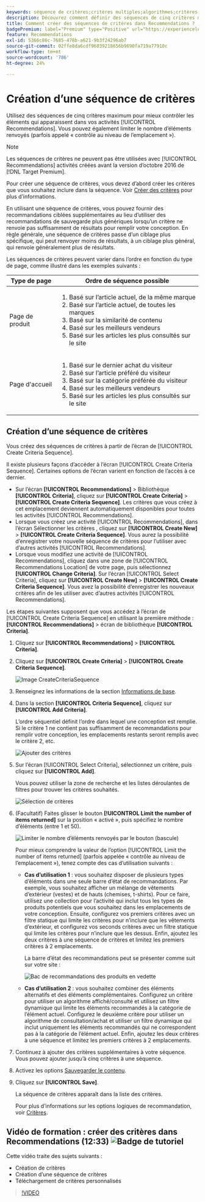 ```yaml
---
keywords: séquence de critères;critères multiples;algorithmes;critères;critères de recommandations;séquence;nombre limite d’éléments renvoyés;contrôle au niveau de l’emplacement;emplacement
description: Découvrez comment définir des séquences de cinq critères maximum afin d’exercer un meilleur contrôle sur les éléments qui apparaissent dans vos activités Adobe [!DNL Target] Recommendations.
title: Comment créer des séquences de critères dans Recommendations ?
badgePremium: label="Premium" type="Positive" url="https://experienceleague.adobe.com/docs/target/using/introduction/intro.html?lang=fr#premium newtab=true" tooltip="Voir ce qui est inclus dans Target Premium."
feature: Recommendations
exl-id: 5366c86c-7685-478b-a621-9b3f24296ab7
source-git-commit: 02ffe8da6cdf96039218656b9690fa719a77910c
workflow-type: tm+mt
source-wordcount: '786'
ht-degree: 24%

---
```


# Création d’une séquence de critères

Utilisez des séquences de cinq critères maximum pour mieux contrôler les éléments qui apparaissent dans vos activités [!UICONTROL Recommendations]. Vous pouvez également limiter le nombre d’éléments renvoyés (parfois appelé « contrôle au niveau de l’emplacement »).

>[!NOTE]
>
>Les séquences de critères ne peuvent pas être utilisées avec [!UICONTROL Recommendations] activités créées avant la version d’octobre 2016 de [!DNL Target Premium].

Pour créer une séquence de critères, vous devez d’abord créer les critères que vous souhaitez inclure dans la séquence. Voir [Créer des critères](/help/main/c-recommendations/c-algorithms/create-new-algorithm.md) pour plus d’informations.

En utilisant une séquence de critères, vous pouvez fournir des recommandations ciblées supplémentaires au lieu d’utiliser des recommandations de sauvegarde plus génériques lorsqu’un critère ne renvoie pas suffisamment de résultats pour remplir votre conception. En règle générale, une séquence de critères passe d’un ciblage plus spécifique, qui peut renvoyer moins de résultats, à un ciblage plus général, qui renvoie généralement plus de résultats.

Les séquences de critères peuvent varier dans l’ordre en fonction du type de page, comme illustré dans les exemples suivants :

| Type de page | Ordre de séquence possible |
| --- | --- |
| Page de produit | <ol><li>Basé sur l’article actuel, de la même marque</li><li>Basé sur l’article actuel, de toutes les marques</li><li>Basé sur la similarité de contenu</li><li>Basé sur les meilleurs vendeurs</li><li>Basé sur les articles les plus consultés sur le site</li></ol> |
| Page d&#39;accueil | <ol><li>Basé sur le dernier achat du visiteur </li><li>Basé sur l’article préféré du visiteur</li><li>Basé sur la catégorie préférée du visiteur</li><li>Basé sur les meilleurs vendeurs</li><li>Basé sur les articles les plus consultés sur le site</li></ol> |

## Création d’une séquence de critères

Vous créez des séquences de critères à partir de l’écran de [!UICONTROL Create Criteria Sequence].

Il existe plusieurs façons d’accéder à l’écran [!UICONTROL Create Criteria Sequence]. Certaines options de l’écran varient en fonction de l’accès à ce dernier.

* Sur l’écran **[!UICONTROL Recommendations]** > Bibliothèque **[!UICONTROL Criteria]**, cliquez sur **[!UICONTROL Create Criteria]** > **[!UICONTROL Create Criteria Sequence]**. Les critères que vous créez à cet emplacement deviennent automatiquement disponibles pour toutes les activités [!UICONTROL Recommendations].
* Lorsque vous créez une activité [!UICONTROL Recommendations], dans l’écran Sélectionner les critères , cliquez sur **[!UICONTROL Create New]** > **[!UICONTROL Create Criteria Sequence]**. Vous aurez la possibilité d’enregistrer votre nouvelle séquence de critères pour l’utiliser avec d’autres activités [!UICONTROL Recommendations].
* Lorsque vous modifiez une activité de [!UICONTROL Recommendations], cliquez dans une zone de [!UICONTROL Recommendations Location] de votre page, puis sélectionnez **[!UICONTROL Change Criteria]**. Sur l’écran [!UICONTROL Select Criteria], cliquez sur **[!UICONTROL Create New]** > **[!UICONTROL Create Criteria Sequence]**. Vous avez la possibilité d’enregistrer les nouveaux critères afin de les utiliser avec d’autres activités [!UICONTROL Recommendations].

Les étapes suivantes supposent que vous accédez à l’écran de [!UICONTROL Create Criteria Sequence] en utilisant la première méthode : **[!UICONTROL Recommendations]** > écran de bibliothèque **[!UICONTROL Criteria]**.

1. Cliquez sur **[!UICONTROL Recommendations]** > **[!UICONTROL Criteria]**.

1. Cliquez sur **[!UICONTROL Create Criteria]** > **[!UICONTROL Create Criteria Sequence]**.

   ![Image CreateCriteriaSequence](assets/CreateCriteriaSequence.png)

1. Renseignez les informations de la section [Informations de base](/help/main/c-recommendations/c-algorithms/create-new-algorithm.md#info).

1. Dans la section **[!UICONTROL Criteria Sequence]**, cliquez sur **[!UICONTROL Add Criteria]**.

   L’ordre séquentiel définit l’ordre dans lequel une conception est remplie. Si le critère 1 ne contient pas suffisamment de recommandations pour remplir votre conception, les emplacements restants seront remplis avec le critère 2, etc.

   ![Ajouter des critères](/help/main/c-recommendations/c-algorithms/assets/add-criteria.png)

1. Sur l’écran [!UICONTROL Select Criteria], sélectionnez un critère, puis cliquez sur **[!UICONTROL Add]**.

   Vous pouvez utiliser la zone de recherche et les listes déroulantes de filtres pour trouver les critères souhaités.

   ![Sélection de critères](/help/main/c-recommendations/c-algorithms/assets/select-criteria.png)

1. (Facultatif) Faites glisser le bouton **[!UICONTROL Limit the number of items returned]** sur la position « activé », puis spécifiez le nombre d’éléments (entre 1 et 50).

   ![Limiter le nombre d’éléments renvoyés par le bouton (bascule)](/help/main/c-recommendations/c-algorithms/assets/limit-number.png)

   Pour mieux comprendre la valeur de l’option [!UICONTROL Limit the number of items returned] (parfois appelée « contrôle au niveau de l’emplacement »), tenez compte des cas d’utilisation suivants :

   * **Cas d’utilisation 1** : vous souhaitez disposer de plusieurs types d’éléments dans une seule barre d’état de recommandations. Par exemple, vous souhaitez afficher un mélange de vêtements d’extérieur (vestes) et de hauts (chemises, t-shirts). Pour ce faire, utilisez une collection pour l’activité qui inclut tous les types de produits potentiels que vous souhaitez dans les emplacements de votre conception. Ensuite, configurez vos premiers critères avec un filtre statique qui limite les critères pour n’inclure que les vêtements d’extérieur, et configurez vos seconds critères avec un filtre statique qui limite les critères pour n’inclure que les dessus. Enfin, ajoutez les deux critères à une séquence de critères et limitez les premiers critères à 2 emplacements.

     La barre d’état des recommandations peut se présenter comme suit sur votre site :

     ![Bac de recommandations des produits en vedette](/help/main/c-recommendations/c-algorithms/assets/featured-products.png)

   * **Cas d’utilisation 2** : vous souhaitez combiner des éléments alternatifs et des éléments complémentaires. Configurez un critère pour utiliser un algorithme affiché/consulté et utilisez un filtre dynamique qui limite les éléments recommandés à la catégorie de l’élément actuel. Configurez le deuxième critère pour utiliser un algorithme de consultation/achat et utiliser un filtre dynamique qui inclut uniquement les éléments recommandés qui ne correspondent pas à la catégorie de l’élément actuel. Enfin, ajoutez les deux critères à une séquence et limitez les premiers critères à 2 emplacements.

1. Continuez à ajouter des critères supplémentaires à votre séquence. Vous pouvez ajouter jusqu’à cinq critères à une séquence.

1. Activez les options [Sauvegarder le contenu](/help/main/c-recommendations/c-algorithms/create-new-algorithm.md#content).

1. Cliquez sur **[!UICONTROL Save]**.

   La séquence de critères apparaît dans la liste des critères.

   Pour plus d’informations sur les options logiques de recommandation, voir [Critères](/help/main/c-recommendations/c-algorithms/algorithms.md).

## Vidéo de formation : créer des critères dans Recommendations (12:33) ![Badge de tutoriel](/help/main/assets/tutorial.png)

Cette vidéo traite des sujets suivants :

* Création de critères
* Création d’une séquence de critères
* Téléchargement de critères personnalisés

>[!VIDEO](https://video.tv.adobe.com/v/27694?quality=12)
